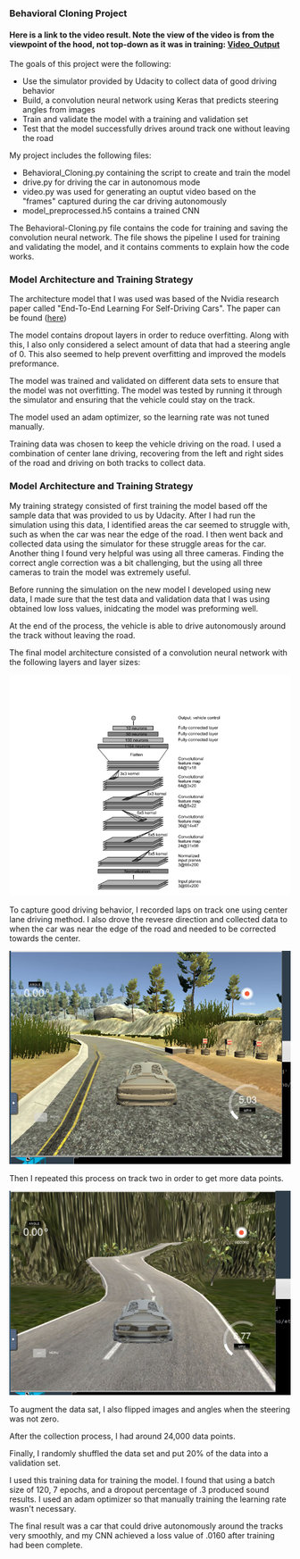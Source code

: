 
[//]: # (Image References)

[image1]: ./Output_Images/Nvidia_Behavioral_Cloning_Architecture.png "Architecture"
[image2]: ./Output_Images/track1.png "Track1"
[image3]: ./Output_Images/track2.png "Track2"

### Behavioral Cloning Project

#### Here is a link to the video result. Note the view of the video is from the viewpoint of the hood, not top-down as it was in training: [Video_Output](./Output_Video/Autonomous_Mode_Result.mp4)

The goals of this project were the following:
* Use the simulator provided by Udacity to collect data of good driving behavior
* Build, a convolution neural network using Keras that predicts steering angles from images
* Train and validate the model with a training and validation set
* Test that the model successfully drives around track one without leaving the road



My project includes the following files:
* Behavioral_Cloning.py containing the script to create and train the model
* drive.py for driving the car in autonomous mode
* video.py was used for generating an ouptut video based on the "frames" captured during the car driving autonomously
* model_preprocessed.h5 contains a trained CNN


The Behavioral-Cloning.py file contains the code for training and saving the convolution neural network. The file shows the pipeline I used for training and validating the model, and it contains comments to explain how the code works. 

### Model Architecture and Training Strategy

The architecture model that I was used was based of the Nvidia research paper called "End-To-End Learning For Self-Driving Cars". 
The paper can be found ([here](https://arxiv.org/pdf/1604.07316v1.pdf))

The model contains dropout layers in order to reduce overfitting. Along with this, I also only considered a select amount of data that had a steering angle of 0. This also seemed to help prevent overfitting and improved the models preformance.  

The model was trained and validated on different data sets to ensure that the model was not overfitting. The model was tested by running it through the simulator and ensuring that the vehicle could stay on the track.

The model used an adam optimizer, so the learning rate was not tuned manually.

Training data was chosen to keep the vehicle driving on the road. I used a combination of center lane driving, recovering from the left and right sides of the road and driving on both tracks to collect data. 


### Model Architecture and Training Strategy

My training strategy consisted of first training the model based off the sample data that was provided to us by Udacity. After I had run the simulation using this data, I identified areas the car seemed to struggle with, such as when the car was near the edge of the road. I then went back and collected data using the simulator for these struggle areas for the car. Another thing I found very helpful was using all three cameras. Finding the correct angle correction was a bit challenging, but the using all three cameras to train the model was extremely useful. 

Before running the simulation on the new model I developed using new data, I made sure that the test data and validation data that I was using obtained low loss values, inidcating the model was preforming well. 

At the end of the process, the vehicle is able to drive autonomously around the track without leaving the road.

The final model architecture consisted of a convolution neural network with the following layers and layer sizes:

![alt text][image1]

To capture good driving behavior, I recorded laps on track one using center lane driving method. I also drove the revesre direction and collected data to when the car was near the edge of the road and needed to be corrected towards the center. 

![alt text][image2]


Then I repeated this process on track two in order to get more data points.

![alt text][image3]


To augment the data sat, I also flipped images and angles when the steering was not zero. 


After the collection process, I had around 24,000 data points.

Finally, I randomly shuffled the data set and put 20% of the data into a validation set. 

I used this training data for training the model. I found that using a batch size of 120, 7 epochs, and a dropout percentage of .3 produced sound results. I used an adam optimizer so that manually training the learning rate wasn't necessary. 

The final result was a car that could drive autonomously around the tracks very smoothly, and my CNN achieved a loss value of .0160 after training had been complete. 

